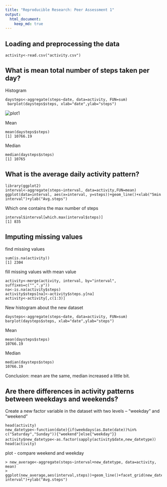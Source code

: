 ```yaml
---
title: "Reproducible Research: Peer Assessment 1"
output:
  html_document:
    keep_md: true
---
```



## Loading and preprocessing the data
```
activity<-read.csv("activity.csv")
```

## What is mean total number of steps taken per day?

Histogram
```
daysteps<-aggregate(steps~date, data=activity, FUN=sum)
 barplot(daysteps$steps, xlab="date",ylab="steps")
```
![plot1](C:\Users\Tian\Documents\Cousera\repdata-data-activity\plot1.png) 

Mean
```
mean(daysteps$steps)
[1] 10766.19
```

Median
```
median(daysteps$steps)
[1] 10765
```

## What is the average daily activity pattern?

```
library(ggplot2)
interval<-aggregate(steps~interval, data=activity,FUN=mean)
ggplot(data=interval, aes(x=interval, y=steps))+geom_line()+xlab("5min interval")+ylab("Avg.steps")
```

Which one contains the max number of steps
```
interval$interval[which.max(interval$steps)]
[1] 835
```


## Imputing missing values

find missing values
```
sum(is.na(activity))
[1] 2304
```
fill missing values with mean value
```
activity<-merge(activity, interval, by="interval", suffixes=c("",".y"))
na<-is.na(activity$steps)
activity$steps[na]<-activity$steps.y[na]
activity<-activity[,c(1:3)]
```
New histogram about the new dataset
```
daysteps<-aggregate(steps~date, data=activity, FUN=sum)
barplot(daysteps$steps, xlab="date",ylab="steps")
```

Mean
```
mean(daysteps$steps)
10766.19
```

Median
```
median(daysteps$steps)
10766.19
```
Conclusion: mean are the same, median increased a little bit.

## Are there differences in activity patterns between weekdays and weekends?

Create a new factor variable in the dataset with two levels – “weekday” and “weekend” 
```
head(activity)
new_datetype<-function(date){if(weekdays(as.Date(date))%in% c("Saturday","Sunday")){"weekend"}else{"weekday"}}
activity$new_datetype<-as.factor(sapply(activity$date,new_datetype)）
head(activity)
```

plot - compare weekend and weekday
```
> new_average<-aggregate(steps~interval+new_datetype, data=activity, mean)
> ggplot(new_average,aes(interval,steps))+geom_line()+facet_grid(new_datetype~.)+xlab("5min interval")+ylab("Avg.steps")
```

